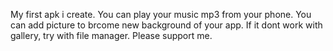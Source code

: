 My first apk i create. You can play your music mp3 from your phone. You can add picture to brcome new background of your app. If it dont work with gallery, try with file manager. Please support me.
